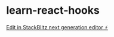 # learn-react-hooks

[Edit in StackBlitz next generation editor ⚡️](https://stackblitz.com/~/github.com/MoinShaikh611/learn-react-hooks)